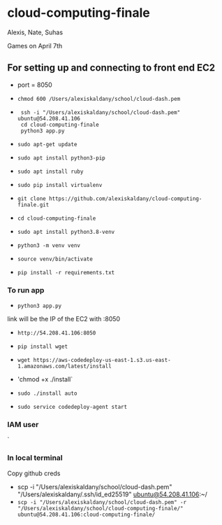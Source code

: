 # cloud-computing-finale
Alexis, Nate, Suhas 


Games on April 7th


## For setting up and connecting to front end EC2 

- port = 8050
- `chmod 600 /Users/alexiskaldany/school/cloud-dash.pem`
- ```
   ssh -i "/Users/alexiskaldany/school/cloud-dash.pem" ubuntu@54.208.41.106
   cd cloud-computing-finale
   python3 app.py
   ```

- `sudo apt-get update`
- `sudo apt install python3-pip`
- `sudo apt install ruby`
- `sudo pip install virtualenv`
- `git clone https://github.com/alexiskaldany/cloud-computing-finale.git`
- `cd cloud-computing-finale`
- `sudo apt install python3.8-venv`
- `python3 -m venv venv`
- `source venv/bin/activate`
- `pip install -r requirements.txt`

### To run app
- `python3 app.py`

link will be the IP of the EC2 with :8050
- `http://54.208.41.106:8050`






- `pip install wget`
- `wget https://aws-codedeploy-us-east-1.s3.us-east-1.amazonaws.com/latest/install`
- 'chmod +x ./install`
- `sudo ./install auto`
- `sudo service codedeploy-agent start `

### IAM user
`
### In local terminal
Copy github creds

- scp -i "/Users/alexiskaldany/school/cloud-dash.pem" "/Users/alexiskaldany/.ssh/id_ed25519" ubuntu@54.208.41.106:~/
- `scp -i "/Users/alexiskaldany/school/cloud-dash.pem" -r "/Users/alexiskaldany/school/cloud-computing-finale/" ubuntu@54.208.41.106:cloud-computing-finale/`

